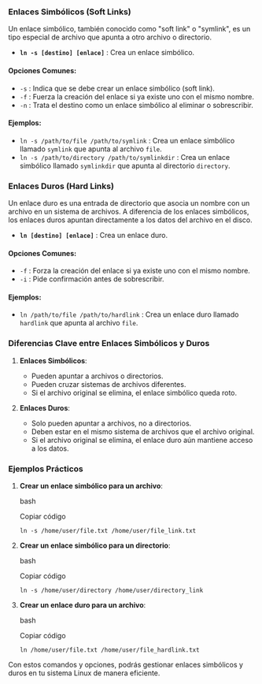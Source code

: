 ### Enlaces Simbólicos (Soft Links)

Un enlace simbólico, también conocido como "soft link" o "symlink", es un tipo especial de archivo que apunta a otro archivo o directorio.

- **`ln -s [destino] [enlace]`** : Crea un enlace simbólico.

#### Opciones Comunes:

- `-s` : Indica que se debe crear un enlace simbólico (soft link).
- `-f` : Fuerza la creación del enlace si ya existe uno con el mismo nombre.
- `-n` : Trata el destino como un enlace simbólico al eliminar o sobrescribir.

#### Ejemplos:

- `ln -s /path/to/file /path/to/symlink` : Crea un enlace simbólico llamado `symlink` que apunta al archivo `file`.
- `ln -s /path/to/directory /path/to/symlinkdir` : Crea un enlace simbólico llamado `symlinkdir` que apunta al directorio `directory`.

### Enlaces Duros (Hard Links)

Un enlace duro es una entrada de directorio que asocia un nombre con un archivo en un sistema de archivos. A diferencia de los enlaces simbólicos, los enlaces duros apuntan directamente a los datos del archivo en el disco.

- **`ln [destino] [enlace]`** : Crea un enlace duro.

#### Opciones Comunes:

- `-f` : Forza la creación del enlace si ya existe uno con el mismo nombre.
- `-i` : Pide confirmación antes de sobrescribir.

#### Ejemplos:

- `ln /path/to/file /path/to/hardlink` : Crea un enlace duro llamado `hardlink` que apunta al archivo `file`.

### Diferencias Clave entre Enlaces Simbólicos y Duros

1. **Enlaces Simbólicos**:
    
    - Pueden apuntar a archivos o directorios.
    - Pueden cruzar sistemas de archivos diferentes.
    - Si el archivo original se elimina, el enlace simbólico queda roto.
2. **Enlaces Duros**:
    
    - Solo pueden apuntar a archivos, no a directorios.
    - Deben estar en el mismo sistema de archivos que el archivo original.
    - Si el archivo original se elimina, el enlace duro aún mantiene acceso a los datos.

### Ejemplos Prácticos

1. **Crear un enlace simbólico para un archivo**:
    
    bash
    
    Copiar código
    
    `ln -s /home/user/file.txt /home/user/file_link.txt`
    
2. **Crear un enlace simbólico para un directorio**:
    
    bash
    
    Copiar código
    
    `ln -s /home/user/directory /home/user/directory_link`
    
3. **Crear un enlace duro para un archivo**:
    
    bash
    
    Copiar código
    
    `ln /home/user/file.txt /home/user/file_hardlink.txt`
    

Con estos comandos y opciones, podrás gestionar enlaces simbólicos y duros en tu sistema Linux de manera eficiente.